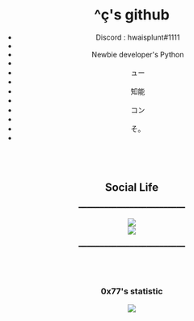 <h1 align="center"> ^ç's github </h1>
<ul align="center">
         <li> Discord : hwaisplunt#1111 </li> <li align="right"></li>
         <li>Newbie developer's Python</li> <li align="right"></li>
         <li>ュー</li> <li align="right"></li>
         <li>知能</li> <li align="right"></li>
         <li>コン</li> <li align="right"></li>
         <li>そ。</li> <li align="right"></li>
</ul>
<br>
<br>
<h2 align="center"> Social Life </h2>
<p align="center">━━━━━━━━━━━━━━━━━━━━━━━━━</p>
<p align="center">
         <a href="https://twitter.com/0x776169">
         <img src="https://img.shields.io/static/v1?label=Twitter&logo=Twitter&LogoColor=ffffff&message=Follow%20Me&color=4600A6">
         </a>
         <br>
         <a href="https://github.com/0x776169">
         <img src="https://img.shields.io/static/v1?label=GitHub&logo=GitHub&logoColor=ffffff&message=Follow%20Me%20I%20follow%20back&color=C68EEF">
         </a>
</p>
<p align="center">━━━━━━━━━━━━━━━━━━━━━━━━━</p>
         
<br>
<br>

<h3 align="center">0x77's statistic</h3>
<center>
         <img src="https://github-readme-stats.vercel.app/api?username=0x776169&&show_icons=true&title_color=ffffff&icon_color=C68EEF&text_color=daf7dc&bg_color=4600A6"></center>
